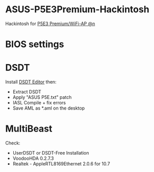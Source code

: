 # ASUS-P5E3Premium-Hackintosh

Hackintosh for [P5E3 Premium/WiFi-AP @n](http://www.asus.com/Motherboards/Intel_Socket_775/P5E3_PremiumWiFiAP_n/)

# BIOS settings

# DSDT

Install [DSDT Editor](http://www.insanelymac.com/forum/topic/223205-dsdt-editor-and-patcher/) then:

- Extract DSDT
- Apply "ASUS P5E.txt" patch
- IASL Compile + fix errors
- Save AML as *.aml on the desktop

# MultiBeast

Check:

- UserDSDT or DSDT-Free Installation
- VoodooHDA 0.2.7.3
- Realtek - AppleRTL8169Ethernet 2.0.6 for 10.7

